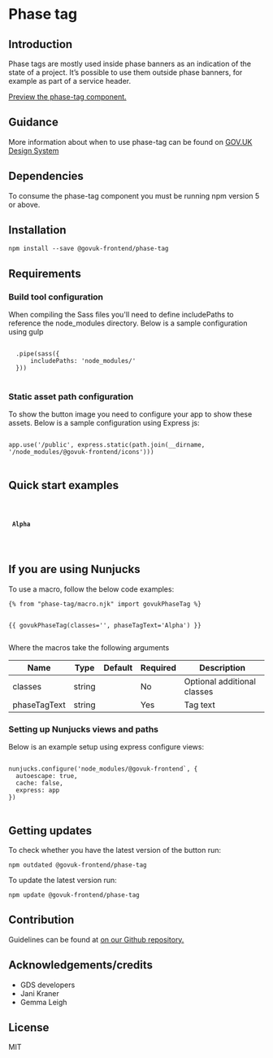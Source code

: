 


<h1 class="govuk-u-heading-36">
Phase tag
</h1>

<h2 class="govuk-u-heading-24">Introduction</h2>
<p class="govuk-u-core-24">
  Phase tags are mostly used inside phase banners as an indication of the state of a project. It’s possible to use them outside phase banners, for example as part of a service header.
</p>


<p class="govuk-u-copy-19">
<a href="http://govuk-frontend-review.herokuapp.com/components/phase-tag/preview">Preview the phase-tag component.
</a>
</p>

<h2 class="govuk-u-heading-24">Guidance</h2>

<p class="govuk-u-copy-19">
  More information about when to use phase-tag can be found on <a href="http://www.linktodesignsystem.com/phase-tag" title="Link to read guidance on the use of phase-tag on Gov.uk Design system website">GOV.UK Design System</a>
</p>

<h2 class="govuk-u-heading-24">Dependencies</h2>

<p class="govuk-u-copy-19">To consume the phase-tag component you must be running npm version 5 or above. </p>

<p class="govuk-u-copy-19"></p>

<h2 class="govuk-u-heading-24">Installation</h2>
<pre><code>npm install --save @govuk-frontend/phase-tag</code></pre>

<h2 class="govuk-u-heading-24">Requirements</h2>
<h3 class="govuk-u-bold-19">Build tool configuration</h3>
<p class="govuk-u-copy-19">When compiling the Sass files you'll need to define includePaths to reference the node_modules directory. Below is a sample configuration using gulp</p>
<pre>
<code>
  .pipe(sass({
      includePaths: 'node_modules/'
  }))
</code>
</pre>

<h3 class="govuk-u-bold-19">Static asset path configuration</h3>
<p class="govuk-u-copy-19">To show the button image you need to configure your app to show these assets. Below is a sample configuration using Express js:</p>
<pre>
<code>
app.use('/public', express.static(path.join(__dirname, '/node_modules/@govuk-frontend/icons')))
</code>
</pre>

<h2 class="govuk-u-heading-24">Quick start examples</h2>
<p class="govuk-u-copy-19"></p>
<pre><code>

<strong class="govuk-c-phase-tag "> Alpha</strong>

</code></pre>

<h2 class="govuk-u-heading-24">If you are using Nunjucks</h2>
<p class="govuk-u-copy-19">To use a macro, follow the below code examples:</p>
<pre><code>{% from &quot;phase-tag/macro.njk&quot; import govukPhaseTag %}

{{ govukPhaseTag(classes=&#39;&#39;, phaseTagText=&#39;Alpha&#39;) }}
</code></pre>

<p class="govuk-u-copy-19">Where the macros take the following arguments</p>

<div>

<!-- TODO: Use the table macro here and pass it component argument data -->
| Name              | Type    | Default | Required  | Description
|---                |---      |---      |---        |---
| classes           | string  |         | No        | Optional additional classes
| phaseTagText      | string  |         | Yes       | Tag text

</div>

<h3 class="govuk-u-bold-19">Setting up Nunjucks views and paths</h3>
<p class="govuk-u-copy-19">Below is an example setup using express configure views:</p>
<pre>
<code>
nunjucks.configure('node_modules/@govuk-frontend`, {
  autoescape: true,
  cache: false,
  express: app
})
</code>
</pre>

<h2 class="govuk-u-heading-24">Getting updates</h2>

<p class="govuk-u-copy-19">To check whether you have the latest version of the button run:</p>

<pre><code>npm outdated @govuk-frontend/phase-tag</code></pre>

<p class="govuk-u-copy-19">To update the latest version run:</p>

<pre><code>npm update @govuk-frontend/phase-tag</code></pre>

<h2 class="govuk-u-heading-24">Contribution</h2>
<p class="govuk-u-copy-19">
  Guidelines can be found at <a href="https://github.com/alphagov/govuk-frontend/blob/master/CONTRIBUTING.md" title="link to contributing guidelines on our github repository">on our Github repository.</a>
</p>

<h2 class="govuk-u-heading-24">Acknowledgements/credits</h2>

<ul class="govuk-c-list ">

  <li>
        GDS developers
  </li>
  <li>
        Jani Kraner
  </li>
  <li>
        Gemma Leigh
  </li>

</ul>


<h2 class="govuk-u-heading-24">License</h2>
<p class="govuk-u-copy-19">MIT</p>
